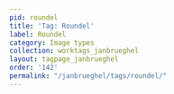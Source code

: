 ```yaml
---
pid: roundel
title: 'Tag: Roundel'
label: Roundel
category: Image types
collection: worktags_janbrueghel
layout: tagpage_janbrueghel
order: '142'
permalink: "/janbrueghel/tags/roundel/"
---
```

